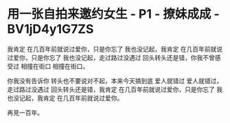 # 用一张自拍来邀约女生 - P1 - 撩妹成成 - BV1jD4y1G7ZS

我肯定 在几百年前就说过爱你，只是你忘了 我也没记起，我肯定 在几百年前就说过爱你，只是你忘了 我也没记起，走过路过没遇过 回头转头还是错，你我不曾感受过 相撞在街口 相撞在街口。

你我没有告诉你 转头也不要说对不起，本来今天搞到底 爱人就错过 爱人就错过，走过路过没遇过 回头转头还是错，我肯定 在几百年前就说过爱你，只是你忘了 我也没记起，我肯定 在几百年前就说过爱你。

再見一百年。